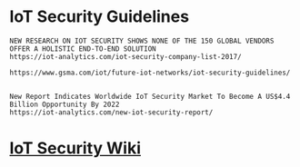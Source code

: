 

# IoT Security Guidelines

```
NEW RESEARCH ON IOT SECURITY SHOWS NONE OF THE 150 GLOBAL VENDORS OFFER A HOLISTIC END-TO-END SOLUTION
https://iot-analytics.com/iot-security-company-list-2017/

https://www.gsma.com/iot/future-iot-networks/iot-security-guidelines/


New Report Indicates Worldwide IoT Security Market To Become A US$4.4 Billion Opportunity By 2022
https://iot-analytics.com/new-iot-security-report/

```
 # [IoT Security Wiki](https://iotsecuritywiki.com/)
